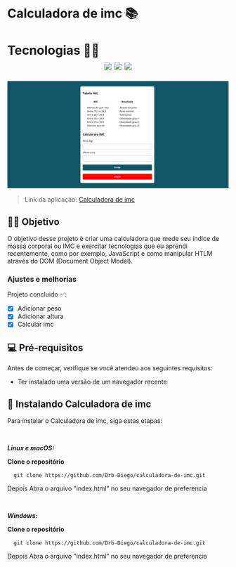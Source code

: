 # Calculadora de imc 📚

<!---Esses são exemplos. Veja https://shields.io para outras pessoas ou para personalizar este conjunto de escudos. Você pode querer incluir dependências, status do projeto e informações de licença aqui--->
<h1>
  Tecnologias 👨‍💻
  </br>
  <div align="center">
    <img src="https://img.shields.io/badge/HTML5-E34F26?style=for-the-badge&logo=html5&logoColor=white">
    <img src="https://img.shields.io/badge/CSS3-1572B6?style=for-the-badge&logo=css3&logoColor=white">
    <img src="https://img.shields.io/badge/JavaScript-323330?style=for-the-badge&logo=javascript&logoColor=F7DF1E">
  </div>
</h1>

<p align="center">
  <img src="./projeto-imc.png" alt="imagem do projeto" width="1000px" heigth="800px">
</p>

> Link da aplicação: <a href="https://drb-diego.github.io/calculadora-de-imc">Calculadora de imc</a>

## 🖖🏼 Objetivo
O objetivo desse projeto é criar uma calculadora que mede seu índice de massa corporal ou IMC e exercitar tecnologias que eu aprendi recentemente, como por exemplo, JavaScript e como manipular HTLM através do DOM (Document Object Model).

### Ajustes e melhorias

Projeto concluido ✅:

- [x] Adicionar peso
- [x] Adicionar altura
- [x] Calcular imc

## 💻 Pré-requisitos

Antes de começar, verifique se você atendeu aos seguintes requisitos:
<!---Estes são apenas requisitos de exemplo. Adicionar, duplicar ou remover conforme necessário--->
* Ter instalado uma versão de um navegador recente

## 🚀 Instalando Calculadora de imc

Para instalar o Calculadora de imc, siga estas etapas:

</br>

***Linux e macOS:***

**Clone o repositório**
```
  git clone https://github.com/Drb-Diego/calculadora-de-imc.git
```

Depois Abra o arquivo "index.html" no seu navegador de preferencia

</br>

***Windows:***

**Clone o repositório**

```
  git clone https://github.com/Drb-Diego/calculadora-de-imc.git
```


Depois Abra o arquivo "index.html" no seu navegador de preferencia
